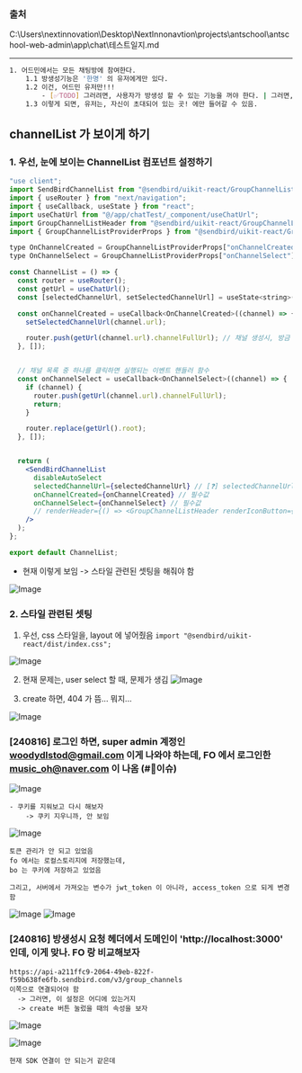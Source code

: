 
### 출처 
C:\Users\nextinnovation\Desktop\NextInnonavtion\projects\antschool\antschool-web-admin\app\chat\테스트일지.md


---

``` bash 
1. 어드민에서는 모든 채팅방에 참여한다. 
    1.1 방생성기능은 '한명' 의 유저에게만 있다. 
    1.2 이건, 어드민 유저만!!! 
        - [✅TODO] 그러려면, 사용자가 방생성 할 수 있는 기능을 꺼야 한다. | 그러면, 내가 해야 하는 건, 지금 소스 코드로 어드민에서 채팅방 생성하는 거! 
    1.3 이렇게 되면, 유저는, 자신이 초대되어 있는 곳! 에만 들어갈 수 있음. 

```


## channelList 가 보이게 하기 

### 1. 우선, 눈에 보이는 ChannelList 컴포넌트 설정하기 
```jsx 
"use client";
import SendBirdChannelList from "@sendbird/uikit-react/GroupChannelList";
import { useRouter } from "next/navigation";
import { useCallback, useState } from "react";
import useChatUrl from "@/app/chatTest/_component/useChatUrl";
import GroupChannelListHeader from "@sendbird/uikit-react/GroupChannelList/components/GroupChannelListHeader";
import { GroupChannelListProviderProps } from "@sendbird/uikit-react/GroupChannelList/context";

type OnChannelCreated = GroupChannelListProviderProps["onChannelCreated"];
type OnChannelSelect = GroupChannelListProviderProps["onChannelSelect"];

const ChannelList = () => {
  const router = useRouter();
  const getUrl = useChatUrl();
  const [selectedChannelUrl, setSelectedChannelUrl] = useState<string>();

  const onChannelCreated = useCallback<OnChannelCreated>((channel) => {
    setSelectedChannelUrl(channel.url);

    router.push(getUrl(channel.url).channelFullUrl); // 채널 생성시, 방금 만든 페이지로 이동
  }, []);


  // 채널 목록 중 하나를 클릭하면 실행되는 이벤트 핸들러 함수
  const onChannelSelect = useCallback<OnChannelSelect>((channel) => {
    if (channel) {
      router.push(getUrl(channel.url).channelFullUrl);
      return;
    }

    router.replace(getUrl().root);
  }, []);


  return (
    <SendBirdChannelList
      disableAutoSelect
      selectedChannelUrl={selectedChannelUrl} // [❓] selectedChannelUrl 이걸 주석 처리 했는데 왜? 음..ㅣ
      onChannelCreated={onChannelCreated} // 필수값
      onChannelSelect={onChannelSelect} // 필수값
      // renderHeader={() => <GroupChannelListHeader renderIconButton={() => <></>} />}
    />
  );
};

export default ChannelList;

```

- 현재 이렇게 보임 -> 스타일 관련된 셋팅을 해줘야 함

![Image](https://i.imgur.com/Q3oc1gf.png)


### 2. 스타일 관련된 셋팅 


1. 우선, css 스타일을, layout 에 넣어줬음
`import "@sendbird/uikit-react/dist/index.css";`

![Image](https://i.imgur.com/htJhr4r.png)


2. 현재 문제는, user select 할 때, 문제가 생김 
![Image](https://i.imgur.com/2ERXJdV.png)


3. create 하면, 404 가 뜸... 뭐지... 

![Image](https://i.imgur.com/Q2jeUfi.png)




### [240816] 로그인 하면, super admin 계정인 woodydlstod@gmail.com 이게 나와야 하는데, FO 에서 로그인한 music_oh@naver.com 이 나옴   (#📛이슈)

![Image](https://i.imgur.com/erxXtCu.png)


```
- 쿠키를 지워보고 다시 해보자
    -> 쿠키 지우니까, 안 보임
```
![Image](https://i.imgur.com/PY7MWPL.png)

```
토큰 관리가 안 되고 있었음 
fo 에서는 로컬스토리지에 저장했는데, 
bo 는 쿠키에 저장하고 있었음 

그리고, 서버에서 가져오는 변수가 jwt_token 이 아니라, access_token 으로 되게 변경함
```

![Image](https://i.imgur.com/NRizeOC.png)
![Image](https://i.imgur.com/HjTLEb6.png)



### [240816] 방생성시 요청 헤더에서 도메인이 'http://localhost:3000' 인데, 이게 맞나. FO 랑 비교해보자

```
https://api-a211ffc9-2064-49eb-822f-f59b638fe6fb.sendbird.com/v3/group_channels
이쪽으로 연결되어야 함 
  -> 그러면, 이 설정은 어디에 있는거지 
  -> create 버튼 눌렀을 때의 속성을 보자 
```

![Image](https://i.imgur.com/3ltBWnj.png)


![Image](https://i.imgur.com/OZP75J6.png)


```
현재 SDK 연결이 안 되는거 같은데
```